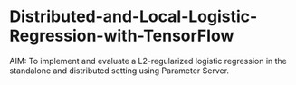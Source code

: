 # Distributed-and-Local-Logistic-Regression-with-TensorFlow
AIM: To implement and evaluate a L2-regularized logistic regression in the standalone and distributed setting using Parameter Server.
